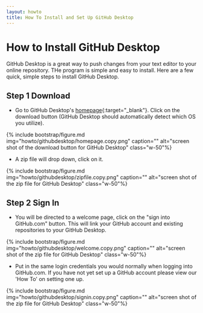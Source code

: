 ```yaml
---
layout: howto
title: How To Install and Set Up GitHub Desktop
---
```


# How to Install GitHub Desktop

GitHub Desktop is a great way to push changes from your text editor to your online repository. THe program is simple and easy to install. Here are a few quick, simple steps to install GitHub Desktop. 

## Step 1 Download

- Go to GitHub Desktop's [homepage](https://desktop.github.com){:target="_blank"}. Click on the download button (GitHub Desktop should automatically detect which OS you utilize). 

{% include bootstrap/figure.md img="howto/githubdesktop/homepage.copy.png" caption="" alt="screen shot of the download button for GitHub Desktop" class="w-50"%}

- A zip file will drop down, click on it. 

{% include bootstrap/figure.md img="howto/githubdesktop/zipfile.copy.png" caption="" alt="screen shot of the zip file for GitHub Desktop" class="w-50"%}

## Step 2 Sign In

- You will be directed to a welcome page, click on the "sign into GitHub.com" button. This will link your GitHub account and existing repositories to your GitHub Desktop. 

{% include bootstrap/figure.md img="howto/githubdesktop/welcome.copy.png" caption="" alt="screen shot of the zip file for GitHub Desktop" class="w-50"%}

- Put in the same login credentials you would normally when logging into GitHub.com. If you have not yet set up a GitHub account please view our 'How To' on setting one up. 

{% include bootstrap/figure.md img="howto/githubdesktop/signin.copy.png" caption="" alt="screen shot of the zip file for GitHub Desktop" class="w-50"%}